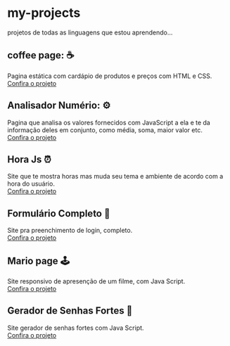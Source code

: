 # my-projects
 projetos de todas as linguagens que estou aprendendo...
 
 <div>
 <h2>coffee page: ☕</h2>
 <p>Pagina estática com cardápio de produtos e preços com HTML e CSS. <br><a href="https://edumoreiradev.github.io/my-projects/coffee-page/coffee.html">Confira o projeto</a></p>
 </div>
 
  <div>
 <h2>Analisador Numério: ⚙️</h2>
 <p>Pagina que analisa os valores fornecidos com JavaScript a ela e te da informação deles em conjunto, como média, soma, maior valor etc. <br><a href="https://edumoreiradev.github.io/my-projects/analisador-numerico-js/modelo.html">Confira o projeto</a></p>
 </div>
 
 <div>
 <h2>Hora Js ⏰</h2>
 <p>Site que te mostra horas mas muda seu tema e ambiente de acordo com a hora do usuário.<br><a href="https://edumoreiradev.github.io/my-projects/hour-js/modelo/index.html">Confira o projeto</a></p>
 </div>

<div>
 <h2>Formulário Completo 📙</h2>
 <p>Site pra preenchimento de login, completo.<br><a href="https://edumoreiradev.github.io/my-projects/fomulario-completo/index.html">Confira o projeto</a></p>
 </div>
 
 
<div>
 <h2>Mario page 🕹</h2>
 <p>Site responsivo de apresenção de um filme, com Java Script.<br><a href="https://edumoreiradev.github.io/my-projects/mario-page/index.html">Confira o projeto</a></p>
 </div>
 
  
<div>
 <h2>Gerador de Senhas Fortes 🔐</h2>
 <p>Site gerador de senhas fortes com Java Script.<br><a href="https://edumoreiradev.github.io/my-projects/password-generator/code/index.html">Confira o projeto</a></p>
 </div>
